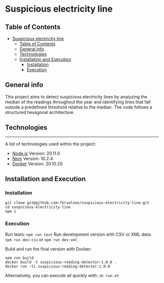 # Suspicious electricity line
## Table of Contents
- [Suspicious electricity line](#suspicious-electricity-line)
  - [Table of Contents](#table-of-contents)
  - [General info](#general-info)
  - [Technologies](#technologies)
  - [Installation and Execution](#installation-and-execution)
    - [Installation](#installation)
    - [Execution](#execution)

## General info
This project aims to detect suspicious electricity lines by analyzing the median of the readings throughout the year and identifying lines that fall outside a predefined threshold relative to the median. The code follows a structured hexagonal architecture.

## Technologies
***
A list of technologies used within the project:
* [Node.js](https://nodejs.org/en) Version: 20.11.0
* [Npm](https://www.npmjs.com/) Version: 10.2.4
* [Docker](https://www.docker.com/) Version: 20.10.20

## Installation and Execution
### Installation
```
git clone git@github.com:fervalnav/suspicious-electricity-line.git
cd suspicious-electricity-line
npm i
```
### Execution
Run tests: ``` npm run test ```
Run development version with CSV or XML data: ``` npm run dev:csv ``` or  ```npm run dev:xml```

Build and run the final version with Docker:

```
npm run build
docker build -t suspicious-reading-detector:1.0.0 .
docker run -ti suspicious-reading-detector:1.0.0
```

Alternatively, you can execute all quickly with: ```sh run.sh```



